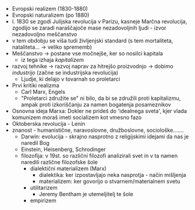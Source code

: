 - Evropski realizem (1830-1880)
- Evropski naturalizem (po 1880)
- l. 1830 se zgodi Julijska revolucija v Parizu, kasneje Marčna revolucija, zgodijo se zaradi naraščajoče mase nezadovoljnih ljudi - izvor nezadovoljno meščanstvo 
- v tem obdobju se viša tudi življenjski standard (s tem mortaliteta, nataliteta... $\rightarrow$ veliko sprememb)
- Meščanstvo $\rightarrow$ postane vse močnejše, ker so nosilci kapitala
	- iz tega izhaja *kapitalizem*
- razvoj tehnike $\rightarrow$ razvoj naprav za hitrejšo proizvodnjo $\rightarrow$ dobimo *industrijo* (začne se industrijska revolucija)
	- Ljudje, ki delajo v tovarnah so proletarci
- Prvi kritiki realizma
	- Carl Marx, Engels
	- "Proletarci združite se" ni bilo, da bi se združili proti kapitalizmu, ampak proti izkoriščanju za namen bogatenja posameznikov
- Osnovna ideja Marxa: Dokler ne prideš do 'idealnega sveta', kjer vlada komunizem moraš imeti socializem kot vmesno fazo 
- Oktoberska revolucija - Lenin
- znanost - humanistične, naravoslovne, družboslovne, sociološke.......
	- Darwin: evolucija - skrajno nasprotno z religijskimi idejami da nas je naredil Bog
	- Einstein, Heisenberg, Schrodinger
	- filozofija: v 19st. so različni filozofi analizirali svet in v ta namen naredili različne filozofske šole
		- dialektični materializem (Marx) 
			- dialektika: ker izpostavljajo neka nasprotja - način mišljenja
			- materializem: ker govorijo o stvarnem/materialnem svetu
		- utilitarizem
			- Jeremy Bentham je utemeljitelj te šole
		- empirizem